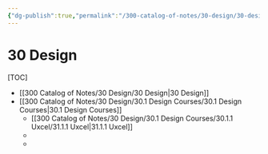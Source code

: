 ```yaml
---
{"dg-publish":true,"permalink":"/300-catalog-of-notes/30-design/30-design/"}
---
```


# 30 Design
[TOC]
- [[300 Catalog of Notes/30 Design/30 Design\|30 Design]]
- [[300 Catalog of Notes/30 Design/30.1 Design Courses/30.1 Design Courses\|30.1 Design Courses]]
	- [[300 Catalog of Notes/30 Design/30.1 Design Courses/30.1.1 Uxcel/31.1.1 Uxcel\|31.1.1 Uxcel]]
	- 
	- 
